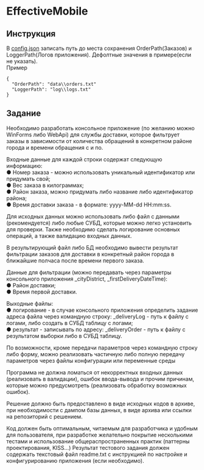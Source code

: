 # EffectiveMobile

## Инструкция

В [config.json]() записать путь до места сохранения OrderPath(Заказов) и LoggerPath(Логов приложения). Дефолтные значения в примере(если не указать). <br />
Пример
```
{
  "OrderPath": "data\\orders.txt"
  "LoggerPath": "log\\logs.txt"
}
```

## Задание

Необходимо разработать консольное приложение (по желанию можно WinForms
либо WebApi) для службы доставки, которое фильтрует заказы в зависимости от
количества обращений в конкретном районе города и времени обращения с и по.<br />

Входные данные для каждой строки содержат следующую информацию: <br />
● Номер заказа - можно использовать уникальный идентификатор или
придумать свой; <br />
● Вес заказа в килограммах; <br />
● Район заказа, можно придумать либо название либо идентификатор
района; <br />
● Время доставки заказа - в формате: yyyy-MM-dd HH:mm:ss. <br />

Для исходных данных можно использовать либо файл с данными
(рекомендуется) либо любые СУБД, которые можно легко установить для проверки.
Также необходимо сделать логирование основных операций, а также
валидацию входных данных. <br />

В результирующий файл либо БД необходимо вывести результат фильтрации
заказов для доставки в конкретный район города в ближайшие полчаса после времени
первого заказа.

Данные для фильтрации (можно передавать через параметры консольного
приложения _cityDistrict, _firstDeliveryDateTime): <br />
● Район доставки; <br />
● Время первой доставки. <br />

Выходные файлы: <br />
● логирование - в случае консольного приложения определить задание адреса
файла через командную строку: _deliveryLog - путь к файлу с логами, либо
создать в СУБД таблицу с логами; <br />
● результат - записывать по адресу: _deliveryOrder - путь к файлу с результатом
выборки либо в СУБД таблицу. <br />

По возможности, кроме передачи параметров через командную строку либо
форму, можно реализовать частичную либо полную передачу параметров через файлы
конфигурации или переменные среды <br />

Программа не должна ломаться от некорректных входных данных (реализовать
в валидации), ошибок ввода-вывода и прочим причинам, которые можно
предусмотреть (реализовать обработку возможных ошибок). <br />

Решение должно быть предоставлено в виде исходных кодов в архиве, при
необходимости с дампом базы данных, в виде архива или ссылки на репозиторий с
решением. <br />

Код должен быть оптимальным, читаемым для разработчика и удобным для
пользователя, при разработке желательно покрытие несколькими тестами и
использование общераспространенных практик (паттерны проектирования, KISS...)
Результат тестового задания должен содержать текстовый файл readme.txt с
инструкцией по настройке и конфигурированию приложения (если необходимо).

